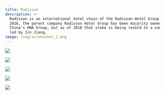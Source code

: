 ```yaml
---
title: Radisson
description: >-
  Radisson is an international hotel chain of the Radisson Hotel Group. Since
  2016, the parent company Radisson Hotel Group has been majority owned by
  China's HNA Group, but as of 2018 that stake is being resold to a consortium
  led by Jin Jiang.
image: /img/screenshot_1.png
---
```

![](/img/screenshot_2.png)

![](/img/screenshot_3.png)

![](/img/screenshot_4.png)

![](/img/screenshot_5.png)

![](/img/screenshot_6.png)
